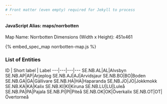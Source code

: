 ```yaml
---
# Front matter (even empty) required for Jekyll to process
---
```


#### JavaScript Alias: maps/norrbotten

Map Name: Norrbotten
Dimensions (Width x Height): 451x461



{% embed_spec_map norrbotten-map.js %}

### List of Entities

ID | Short label | Label
---|---|---|---
SE.NB.AL|AL|Alvsbyn
SE.NB.AP|AP|Arjeplog
SE.NB.AJ|AJ|Arvidsjaur
SE.NB.BO|BO|Boden
SE.NB.GA|GA|Gällivare
SE.NB.HA|HA|Haparanda
SE.NB.JO|JO|Jokkmokk
SE.NB.KA|KA|Kalix
SE.NB.KI|KI|Kiruna
SE.NB.LU|LU|Luleå
SE.NB.PA|PA|Pajala
SE.NB.PI|PI|Piteå
SE.NB.OK|OK|Överkalix
SE.NB.OT|OT|Övertorneå

